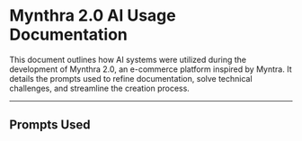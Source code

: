 # Mynthra 2.0 AI Usage Documentation

This document outlines how AI systems were utilized during the development of Mynthra 2.0, an e-commerce platform inspired by Myntra. It details the prompts used to refine documentation, solve technical challenges, and streamline the creation process.

---

## Prompts Used
